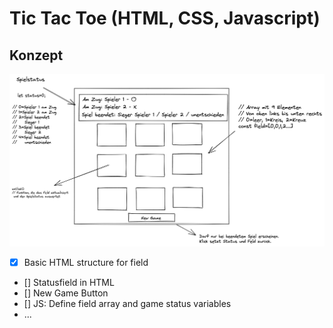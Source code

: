 # Tic Tac Toe (HTML, CSS, Javascript)

## Konzept

![Concept diagram](./planning/concept.png)

- [x] Basic HTML structure for field
- [] Statusfield in HTML
- [] New Game Button
- [] JS: Define field array and game status variables
- ...
